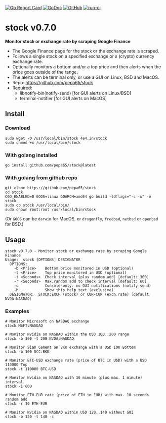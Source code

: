 [![Go Report Card](https://goreportcard.com/badge/github.com/pepa65/stock)](https://goreportcard.com/report/github.com/pepa65/stock)
[![GoDoc](https://godoc.org/github.com/pepa65/stock?status.svg)](https://godoc.org/github.com/pepa65/stock)
[![GitHub](https://img.shields.io/github/license/pepa65/stock.svg)](LICENSE)
[![run-ci](https://github.com/pepa65/stock/actions/workflows/ci.yml/badge.svg)](https://github.com/pepa65/stock/actions/workflows/ci.yml) 

# stock v0.7.0
**Monitor stock or exchange rate by scraping Google Finance**

* The Google Finance page for the stock or the exchange rate is scraped.
* Follows a single stock on a specified exchange or a (crypto) currency exchange rate.
* Optionally monitors a bottom and/or a top price and then alerts when the price goes outside of the range.
* The alerts can be terminal only, or use a GUI on Linux, BSD and MacOS.
* Repo: <https://github.com/pepa65/stock>
* Required:
  - libnotify-bin(notify-send) [for GUI alerts on Linux/BSD]
  - terminal-notifier [for GUI alerts on MacOS]

## Install
### Download
```
sudo wget -O /usr/local/bin/stock 4e4.in/stock
sudo chmod +x /usr/local/bin/stock
```

### With golang installed
`go install github.com/pepa65/stock@latest`

### With golang from github repo
```
git clone https://github.com/pepa65/stock
cd stock
CGO_ENABLED=0 GOOS=linux GOARCH=amd64 go build -ldflags="-s -w" -o stock
sudo cp stock /usr/local/bin/
sudo chown root:root /usr/local/bin/stock
```
(Or `GOOS` can be `darwin` for MacOS, or
`dragonfly`, `freebsd`, `netbsd` or `openbsd` for BSD.)

## Usage
```
stock v0.7.0 - Monitor stock or exchange rate by scraping Google Finance
Usage:  stock [OPTIONS] DESIGNATOR
  OPTIONS:
    -b <Price>    Bottom price monitored in USD (optional)
    -t <Price>    Top price monitored in USD (optional)
    -i <Seconds>  Check interval (plus random add) [default: 300]
    -r <Seconds>  Max.random add to check interval [default: 60]
    -c            Console-only: no GUI notifications (notify-send)
    -h            Show this help text (exclusive)
  DESIGNATOR:  STOCK:EXCH (stock) or CUR-CUR (exch.rate) [default: NVDA:NASDAQ]
```

### Examples
```
# Monitor Microsoft on NASDAQ exchange
stock MSFT:NASDAQ

# Monitor Nvidia on NASDAQ within the USD 100..200 range
stock -b 100 -t 200 NVDA:NASDAQ

# Monitor Siam Cement on BKK exchange with a USD 100 Bottom
stock -b 100 SCC:BKK

# Monitor BTC-USD exchange rate (price of BTC in USD) with a USD 110000 Top
stock -t 110000 BTC-USD

# Monitor Nvidia on NASDAQ with 10 minute (plus max. 1 minute) interval
stock -i 600

# Monitor ETH-EUR rate (price of ETH in EUR) with max. 10 seconds random add
stock -r 10 ETH-EUR

# Monitor Nvidia on NASDAQ within USD 120..140 without GUI
stock -b 120 -t 140 -c
```
